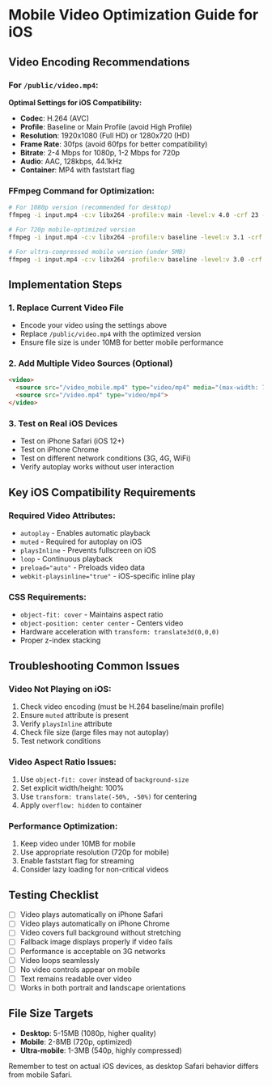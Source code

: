 # Mobile Video Optimization Guide for iOS

## Video Encoding Recommendations

### For `/public/video.mp4`:

**Optimal Settings for iOS Compatibility:**
- **Codec**: H.264 (AVC)
- **Profile**: Baseline or Main Profile (avoid High Profile)
- **Resolution**: 1920x1080 (Full HD) or 1280x720 (HD)
- **Frame Rate**: 30fps (avoid 60fps for better compatibility)
- **Bitrate**: 2-4 Mbps for 1080p, 1-2 Mbps for 720p
- **Audio**: AAC, 128kbps, 44.1kHz
- **Container**: MP4 with faststart flag

### FFmpeg Command for Optimization:

```bash
# For 1080p version (recommended for desktop)
ffmpeg -i input.mp4 -c:v libx264 -profile:v main -level:v 4.0 -crf 23 -preset medium -c:a aac -b:a 128k -movflags +faststart -pix_fmt yuv420p output_1080p.mp4

# For 720p mobile-optimized version
ffmpeg -i input.mp4 -c:v libx264 -profile:v baseline -level:v 3.1 -crf 25 -preset medium -c:a aac -b:a 96k -movflags +faststart -pix_fmt yuv420p -vf "scale=1280:720" output_720p.mp4

# For ultra-compressed mobile version (under 5MB)
ffmpeg -i input.mp4 -c:v libx264 -profile:v baseline -level:v 3.0 -crf 28 -preset slow -c:a aac -b:a 64k -movflags +faststart -pix_fmt yuv420p -vf "scale=960:540" -t 30 output_mobile.mp4
```

## Implementation Steps

### 1. Replace Current Video File
- Encode your video using the settings above
- Replace `/public/video.mp4` with the optimized version
- Ensure file size is under 10MB for better mobile performance

### 2. Add Multiple Video Sources (Optional)
```html
<video>
  <source src="/video_mobile.mp4" type="video/mp4" media="(max-width: 768px)">
  <source src="/video.mp4" type="video/mp4">
</video>
```

### 3. Test on Real iOS Devices
- Test on iPhone Safari (iOS 12+)
- Test on iPhone Chrome
- Test on different network conditions (3G, 4G, WiFi)
- Verify autoplay works without user interaction

## Key iOS Compatibility Requirements

### Required Video Attributes:
- `autoplay` - Enables automatic playback
- `muted` - Required for autoplay on iOS
- `playsInline` - Prevents fullscreen on iOS
- `loop` - Continuous playback
- `preload="auto"` - Preloads video data
- `webkit-playsinline="true"` - iOS-specific inline play

### CSS Requirements:
- `object-fit: cover` - Maintains aspect ratio
- `object-position: center center` - Centers video
- Hardware acceleration with `transform: translate3d(0,0,0)`
- Proper z-index stacking

## Troubleshooting Common Issues

### Video Not Playing on iOS:
1. Check video encoding (must be H.264 baseline/main profile)
2. Ensure `muted` attribute is present
3. Verify `playsInline` attribute
4. Check file size (large files may not autoplay)
5. Test network conditions

### Video Aspect Ratio Issues:
1. Use `object-fit: cover` instead of `background-size`
2. Set explicit width/height: 100%
3. Use `transform: translate(-50%, -50%)` for centering
4. Apply `overflow: hidden` to container

### Performance Optimization:
1. Keep video under 10MB for mobile
2. Use appropriate resolution (720p for mobile)
3. Enable faststart flag for streaming
4. Consider lazy loading for non-critical videos

## Testing Checklist

- [ ] Video plays automatically on iPhone Safari
- [ ] Video plays automatically on iPhone Chrome
- [ ] Video covers full background without stretching
- [ ] Fallback image displays properly if video fails
- [ ] Performance is acceptable on 3G networks
- [ ] Video loops seamlessly
- [ ] No video controls appear on mobile
- [ ] Text remains readable over video
- [ ] Works in both portrait and landscape orientations

## File Size Targets

- **Desktop**: 5-15MB (1080p, higher quality)
- **Mobile**: 2-8MB (720p, optimized)
- **Ultra-mobile**: 1-3MB (540p, highly compressed)

Remember to test on actual iOS devices, as desktop Safari behavior differs from mobile Safari.